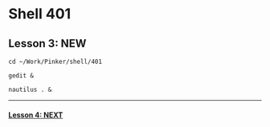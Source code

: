 # Shell 401
## Lesson 3: NEW

`cd ~/Work/Pinker/shell/401`

`gedit &`

`nautilus . &`
___



#### [Lesson 4: NEXT](https://github.com/inkVerb/pinker/blob/master/401-shell/Lesson-04.md)

